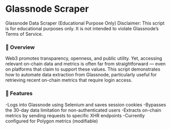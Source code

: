 # Glassnode Scraper
Glassnode Data Scraper (Educational Purpose Only)
Disclaimer: This script is for educational purposes only. It is not intended to violate Glassnode’s Terms of Service.

### 📌 Overview
Web3 promotes transparency, openness, and public utility. Yet, accessing relevant on-chain data and metrics is often far from straightforward — even on platforms that claim to support these values.
This script demonstrates how to automate data extraction from Glassnode, particularly useful for retrieving recent on-chain metrics that require login access.

### 🔧 Features
-Logs into Glassnode using Selenium and saves session cookies
-Bypasses the 30-day data limitation for non-authenticated users
-Extracts on-chain metrics by sending requests to specific XHR endpoints
-Currently configured for Polygon metrics (modifiable)
